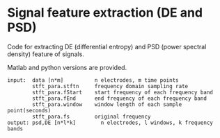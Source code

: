 # Signal feature extraction (DE and PSD)

Code for extracting DE (differential entropy) and PSD (power spectral density) feature of signals.

Matlab and python versions are provided.

    input:  data [n*m]          n electrodes, m time points
            stft_para.stftn     frequency domain sampling rate
            stft_para.fStart    start frequency of each frequency band
            stft_para.fEnd      end frequency of each frequency band
            stft_para.window    window length of each sample point(seconds)
            stft_para.fs        original frequency
    output: psd,DE [n*l*k]        n electrodes, l windows, k frequency bands